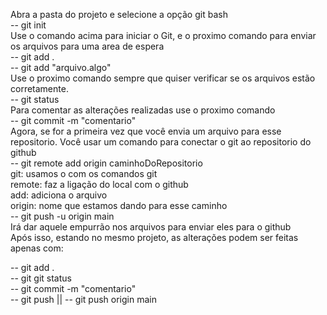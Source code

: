 Abra a pasta do projeto e selecione a opção git bash
<br>
-- git init
<br>
Use o comando acima para iniciar o Git, e o proximo comando para enviar os arquivos para uma area de espera <br>
-- git add . <br>
-- git add "arquivo.algo"
<br>
Use o proximo comando sempre que quiser verificar se os arquivos estão corretamente. <br>
-- git status
<br>
Para comentar as alterações realizadas use o proximo comando <br>
-- git commit -m "comentario"
<br>
Agora, se for a primeira vez que você envia um arquivo para esse repositorio. Você usar um comando para conectar o git ao repositorio do github <br>
-- git remote add origin caminhoDoRepositorio
<br>
git: usamos o com os comandos git <br>
remote: faz a ligação do local com o github <br>
add: adiciona o arquivo <br>
origin: nome que estamos dando para esse caminho <br>
-- git push -u origin main
<br>
Irá dar aquele empurrão nos arquivos para enviar eles para o github <br>
Após isso, estando no mesmo projeto, as alterações podem ser feitas apenas com: <br>

-- git add . <br>
-- git git status <br>
-- git commit -m "comentario" <br>
-- git push || -- git push origin main
